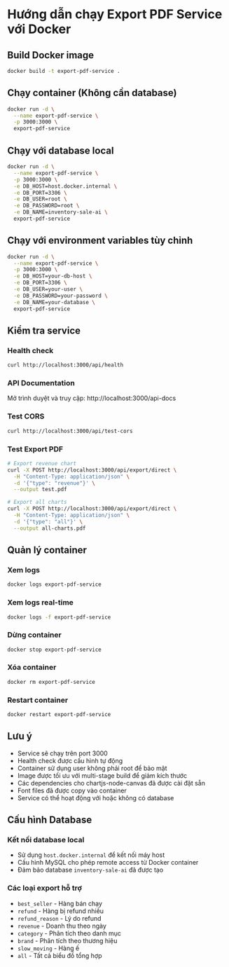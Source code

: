 # Hướng dẫn chạy Export PDF Service với Docker

## Build Docker image
```bash
docker build -t export-pdf-service .
```

## Chạy container (Không cần database)
```bash
docker run -d \
  --name export-pdf-service \
  -p 3000:3000 \
  export-pdf-service
```

## Chạy với database local
```bash
docker run -d \
  --name export-pdf-service \
  -p 3000:3000 \
  -e DB_HOST=host.docker.internal \
  -e DB_PORT=3306 \
  -e DB_USER=root \
  -e DB_PASSWORD=root \
  -e DB_NAME=inventory-sale-ai \
  export-pdf-service
```

## Chạy với environment variables tùy chỉnh
```bash
docker run -d \
  --name export-pdf-service \
  -p 3000:3000 \
  -e DB_HOST=your-db-host \
  -e DB_PORT=3306 \
  -e DB_USER=your-user \
  -e DB_PASSWORD=your-password \
  -e DB_NAME=your-database \
  export-pdf-service
```

## Kiểm tra service

### Health check
```bash
curl http://localhost:3000/api/health
```

### API Documentation
Mở trình duyệt và truy cập: http://localhost:3000/api-docs

### Test CORS
```bash
curl http://localhost:3000/api/test-cors
```

### Test Export PDF
```bash
# Export revenue chart
curl -X POST http://localhost:3000/api/export/direct \
  -H "Content-Type: application/json" \
  -d '{"type": "revenue"}' \
  --output test.pdf

# Export all charts
curl -X POST http://localhost:3000/api/export/direct \
  -H "Content-Type: application/json" \
  -d '{"type": "all"}' \
  --output all-charts.pdf
```

## Quản lý container

### Xem logs
```bash
docker logs export-pdf-service
```

### Xem logs real-time
```bash
docker logs -f export-pdf-service
```

### Dừng container
```bash
docker stop export-pdf-service
```

### Xóa container
```bash
docker rm export-pdf-service
```

### Restart container
```bash
docker restart export-pdf-service
```

## Lưu ý

- Service sẽ chạy trên port 3000
- Health check được cấu hình tự động
- Container sử dụng user không phải root để bảo mật
- Image được tối ưu với multi-stage build để giảm kích thước
- Các dependencies cho chartjs-node-canvas đã được cài đặt sẵn
- Font files đã được copy vào container
- Service có thể hoạt động với hoặc không có database

## Cấu hình Database

### Kết nối database local
- Sử dụng `host.docker.internal` để kết nối máy host
- Cấu hình MySQL cho phép remote access từ Docker container
- Đảm bảo database `inventory-sale-ai` đã được tạo

### Các loại export hỗ trợ
- `best_seller` - Hàng bán chạy
- `refund` - Hàng bị refund nhiều  
- `refund_reason` - Lý do refund
- `revenue` - Doanh thu theo ngày
- `category` - Phân tích theo danh mục
- `brand` - Phân tích theo thương hiệu
- `slow_moving` - Hàng ế
- `all` - Tất cả biểu đồ tổng hợp 